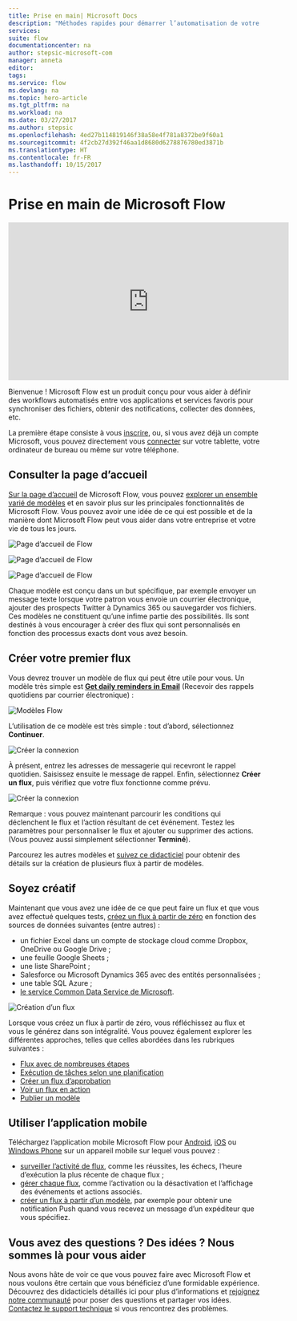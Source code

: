 ```yaml
---
title: Prise en main| Microsoft Docs
description: "Méthodes rapides pour démarrer l’automatisation de votre travail et de vos activités personnelles avec Microsoft Flow"
services: 
suite: flow
documentationcenter: na
author: stepsic-microsoft-com
manager: anneta
editor: 
tags: 
ms.service: flow
ms.devlang: na
ms.topic: hero-article
ms.tgt_pltfrm: na
ms.workload: na
ms.date: 03/27/2017
ms.author: stepsic
ms.openlocfilehash: 4ed27b114819146f38a58e4f781a8372be9f60a1
ms.sourcegitcommit: 4f2cb27d392f46aa1d8680d6278876780ed3871b
ms.translationtype: HT
ms.contentlocale: fr-FR
ms.lasthandoff: 10/15/2017
---
```

# <a name="get-started-with-microsoft-flow"></a>Prise en main de Microsoft Flow
<iframe width="560" height="315" src="https://www.youtube.com/embed/iMteXfAvDSE?list=PL8nfc9haGeb55I9wL9QnWyHp3ctU2_ThF" frameborder="0" allowfullscreen></iframe>

Bienvenue ! Microsoft Flow est un produit conçu pour vous aider à définir des workflows automatisés entre vos applications et services favoris pour synchroniser des fichiers, obtenir des notifications, collecter des données, etc.

La première étape consiste à vous [inscrire](sign-up-sign-in.md), ou, si vous avez déjà un compte Microsoft, vous pouvez directement vous [connecter](https://flow.microsoft.com/signin) sur votre tablette, votre ordinateur de bureau ou même sur votre téléphone.

## <a name="check-out-the-home-page"></a>Consulter la page d’accueil
[Sur la page d’accueil](https://flow.microsoft.com) de Microsoft Flow, vous pouvez [explorer un ensemble varié de modèles](https://flow.microsoft.com/templates) et en savoir plus sur les principales fonctionnalités de Microsoft Flow. Vous pouvez avoir une idée de ce qui est possible et de la manière dont Microsoft Flow peut vous aider dans votre entreprise et votre vie de tous les jours.

![Page d’accueil de Flow](./media/getting-started/flowhome1.png)

![Page d’accueil de Flow](./media/getting-started/flowhome2.png)

![Page d’accueil de Flow](./media/getting-started/flowhome3.png)

Chaque modèle est conçu dans un but spécifique, par exemple envoyer un message texte lorsque votre patron vous envoie un courrier électronique, ajouter des prospects Twitter à Dynamics 365 ou sauvegarder vos fichiers. Ces modèles ne constituent qu’une infime partie des possibilités. Ils sont destinés à vous encourager à créer des flux qui sont personnalisés en fonction des processus exacts dont vous avez besoin.

## <a name="create-your-first-flow"></a>Créer votre premier flux
Vous devrez trouver un modèle de flux qui peut être utile pour vous. Un modèle très simple est [**Get daily reminders in Email**](https://flow.microsoft.com/galleries/public/templates/45a3399aa29345308f08b6db0a9c85b9/) (Recevoir des rappels quotidiens par courrier électronique) :

![Modèles Flow](./media/getting-started/template-details.png)

L’utilisation de ce modèle est très simple : tout d’abord, sélectionnez **Continuer**.

![Créer la connexion](./media/getting-started/create-connection.png)

À présent, entrez les adresses de messagerie qui recevront le rappel quotidien. Saisissez ensuite le message de rappel. Enfin, sélectionnez **Créer un flux**, puis vérifiez que votre flux fonctionne comme prévu.

![Créer la connexion](./media/getting-started/configure-email-details.png)

Remarque : vous pouvez maintenant parcourir les conditions qui déclenchent le flux et l’action résultant de cet événement. Testez les paramètres pour personnaliser le flux et ajouter ou supprimer des actions. (Vous pouvez aussi simplement sélectionner **Terminé**).

Parcourez les autres modèles et [suivez ce didacticiel](get-started-logic-template.md) pour obtenir des détails sur la création de plusieurs flux à partir de modèles.

## <a name="get-creative"></a>Soyez créatif
Maintenant que vous avez une idée de ce que peut faire un flux et que vous avez effectué quelques tests, [créez un flux à partir de zéro](get-started-logic-flow.md) en fonction des sources de données suivantes (entre autres) :

* un fichier Excel dans un compte de stockage cloud comme Dropbox, OneDrive ou Google Drive ;
* une feuille Google Sheets ;
* une liste SharePoint ;
* Salesforce ou Microsoft Dynamics 365 avec des entités personnalisées ;
* une table SQL Azure ;
* [le service Common Data Service de Microsoft](common-data-model-intro.md).

![Création d’un flux](./media/getting-started/build-a-flow.png)

Lorsque vous créez un flux à partir de zéro, vous réfléchissez au flux et vous le générez dans son intégralité. Vous pouvez également explorer les différentes approches, telles que celles abordées dans les rubriques suivantes :

* [Flux avec de nombreuses étapes](multi-step-logic-flow.md)
* [Exécution de tâches selon une planification](run-tasks-on-a-schedule.md)
* [Créer un flux d’approbation](wait-for-approvals.md)
* [Voir un flux en action](see-a-flow-run.md)
* [Publier un modèle](publish-a-template.md)

## <a name="use-the-mobile-app"></a>Utiliser l’application mobile
Téléchargez l’application mobile Microsoft Flow pour [Android](https://aka.ms/flowmobiledocsandroid), [iOS](https://aka.ms/flowmobiledocsios) ou [Windows Phone](https://aka.ms/flowmobilewindows) sur un appareil mobile sur lequel vous pouvez :

* [surveiller l’activité de flux](mobile-monitor-activity.md), comme les réussites, les échecs, l’heure d’exécution la plus récente de chaque flux ;
* [gérer chaque flux](mobile-manage-flows.md), comme l’activation ou la désactivation et l’affichage des événements et actions associés.
* [créer un flux à partir d’un modèle](mobile-create-flow.md), par exemple pour obtenir une notification Push quand vous recevez un message d’un expéditeur que vous spécifiez.

## <a name="questions-ideas-were-here-to-help"></a>Vous avez des questions ? Des idées ? Nous sommes là pour vous aider
Nous avons hâte de voir ce que vous pouvez faire avec Microsoft Flow et nous voulons être certain que vous bénéficiez d’une formidable expérience. Découvrez des didacticiels détaillés ici pour plus d’informations et [rejoignez notre communauté](http://go.microsoft.com/fwlink/?LinkID=787467) pour poser des questions et partager vos idées. [Contactez le support technique](http://go.microsoft.com/fwlink/?LinkID=787479) si vous rencontrez des problèmes.

